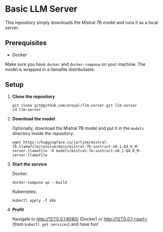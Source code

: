 # Basic LLM Server

This repository simply downloads the Mistral 7B model and runs it as a local server.

## Prerequisites

- Docker

Make sure you have `docker` and `docker-compose` on your machine. The model is wrapped in a llamafile distributable.

## Setup

1. **Clone the repository**

    ```shell
    git clone git@github.com:mroyal/llm-server.git llm-server
    cd llm-server
    ```

2. **Download the model**

    Optionally, download the Mistral 7B model and put it in the `models` directory inside the repository.

    ```shell
    wget https://huggingface.co/jartine/mistral-7b.llamafile/resolve/main/mistral-7b-instruct-v0.1-Q4_K_M-server.llamafile -O models/mistral-7b-instruct-v0.1-Q4_K_M-server.llamafile
    ```

3. **Start the service**

    Docker:
    ```shell
    docker-compose up --build
    ```
   
    Kubernetes:
    ```shell
    kubectl apply -f k8s
    ```

4. **Profit**

   Navigate to http://127.0.0.1:8080/ (Docker) or http://127.0.0.1:<port> (from `kubectl get services`) and have fun!
